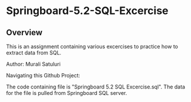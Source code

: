 # Springboard-5.2-SQL-Excercise

## Overview

This is an assignment containing various excercises to practice how to extract data from SQL.

Author: Murali Satuluri

Navigating this Github Project:

The code containing file is "Springboard 5.2 SQL Excercise.sql". The data for the file is pulled from Springboard SQL server.
